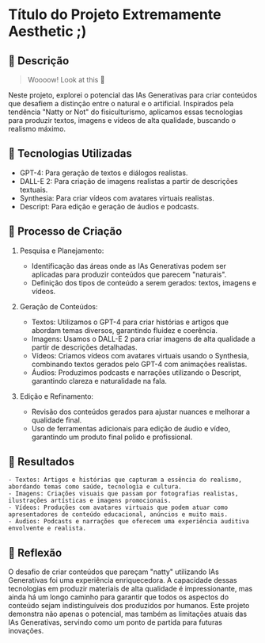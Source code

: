 # Título do Projeto Extremamente Aesthetic ;)

## 📒 Descrição

> Woooow! Look at this 👀

Neste projeto, explorei o potencial das IAs Generativas para criar conteúdos que desafiem a distinção entre o natural e o artificial. Inspirados pela tendência "Natty or Not" do fisiculturismo, aplicamos essas tecnologias para produzir textos, imagens e vídeos de alta qualidade, buscando o realismo máximo.

## 🤖 Tecnologias Utilizadas

- GPT-4: Para geração de textos e diálogos realistas.
- DALL-E 2: Para criação de imagens realistas a partir de descrições textuais.
- Synthesia: Para criar vídeos com avatares virtuais realistas.
- Descript: Para edição e geração de áudios e podcasts.

## 🧐 Processo de Criação
1. Pesquisa e Planejamento:
    - Identificação das áreas onde as IAs Generativas podem ser aplicadas para produzir conteúdos que parecem "naturais".
    - Definição dos tipos de conteúdo a serem gerados: textos, imagens e vídeos.
      
2. Geração de Conteúdos:
    - Textos: Utilizamos o GPT-4 para criar histórias e artigos que abordam temas diversos, garantindo fluidez e coerência.
    - Imagens: Usamos o DALL-E 2 para criar imagens de alta qualidade a partir de descrições detalhadas.
    - Vídeos: Criamos vídeos com avatares virtuais usando o Synthesia, combinando textos gerados pelo GPT-4 com animações realistas.
    - Áudios: Produzimos podcasts e narrações utilizando o Descript, garantindo clareza e naturalidade na fala.

3. Edição e Refinamento:
    - Revisão dos conteúdos gerados para ajustar nuances e melhorar a qualidade final.
    - Uso de ferramentas adicionais para edição de áudio e vídeo, garantindo um produto final polido e profissional.

## 🚀 Resultados
    - Textos: Artigos e histórias que capturam a essência do realismo, abordando temas como saúde, tecnologia e cultura.
    - Imagens: Criações visuais que passam por fotografias realistas, ilustrações artísticas e imagens promocionais.
    - Vídeos: Produções com avatares virtuais que podem atuar como apresentadores de conteúdo educacional, anúncios e muito mais.
    - Áudios: Podcasts e narrações que oferecem uma experiência auditiva envolvente e realista.

## 💭 Reflexão
O desafio de criar conteúdos que pareçam "natty" utilizando IAs Generativas foi uma experiência enriquecedora. A capacidade dessas tecnologias em produzir materiais de alta qualidade é impressionante, mas ainda há um longo caminho para garantir que todos os aspectos do conteúdo sejam indistinguíveis dos produzidos por humanos. Este projeto demonstra não apenas o potencial, mas também as limitações atuais das IAs Generativas, servindo como um ponto de partida para futuras inovações.
